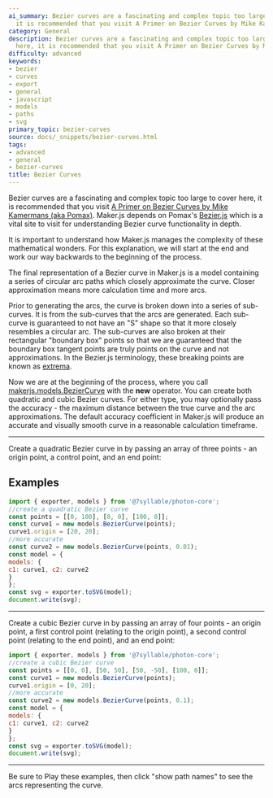 ```yaml
---
ai_summary: Bezier curves are a fascinating and complex topic too large to cover here,
  it is recommended that you visit A Primer on Bezier Curves by Mike Kamer...
category: General
description: Bezier curves are a fascinating and complex topic too large to cover
  here, it is recommended that you visit A Primer on Bezier Curves by Mike Kamer...
difficulty: advanced
keywords:
- bezier
- curves
- export
- general
- javascript
- models
- paths
- svg
primary_topic: bezier-curves
source: docs/_snippets/bezier-curves.html
tags:
- advanced
- general
- bezier-curves
title: Bezier Curves
---
```

Bezier curves are a fascinating and complex topic too large to cover here, it is recommended that you visit [A Primer on Bezier Curves by Mike Kamermans (aka Pomax)](//pomax.github.io/bezierinfo/index.md).
Maker.js depends on Pomax's [Bezier.js](//pomax.github.io/bezierjs/index.md) which is a vital site to visit for understanding Bezier curve functionality in depth.

It is important to understand how Maker.js manages the complexity of these mathematical wonders. For this explanation, we will start at the end and work our way backwards to the beginning of the process.

The final representation of a Bezier curve in Maker.js is a model containing a series of circular arc paths which closely approximate the curve.
Closer approximation means more calculation time and more arcs.

Prior to generating the arcs, the curve is broken down into a series of sub-curves. It is from the sub-curves that the arcs are generated. Each sub-curve is guaranteed to not have an "S" shape so that it more closely resembles a circular arc.
The sub-curves are also broken at their rectangular "boundary box" points so that we are guaranteed that the boundary box tangent points are truly points on the curve and not approximations.
In the Bezier.js terminology, these breaking points are known as [extrema](//pomax.github.io/bezierjs/index.md#extrema).

Now we are at the beginning of the process, where you call [makerjs.models.BezierCurve](/docs/api/classes/makerjs.models.beziercurve.md#content) with the **new** operator.
You can create both quadratic and cubic Bezier curves. For either type, you may optionally pass the accuracy - the maximum distance between the true curve and the arc approximations.
The default accuracy coefficient in Maker.js will produce an accurate and visually smooth curve in a reasonable calculation timeframe.

---

Create a quadratic Bezier curve in by passing an array of three points - an origin point, a control point, and an end point:


## Examples

```javascript
import { exporter, models } from '@7syllable/photon-core';
//create a quadratic Bezier curve
const points = [[0, 100], [0, 0], [100, 0]];
const curve1 = new models.BezierCurve(points);
curve1.origin = [20, 20];
//more accurate
const curve2 = new models.BezierCurve(points, 0.01);
const model = {
models: {
c1: curve1, c2: curve2
}
};
const svg = exporter.toSVG(model);
document.write(svg);
```


---

Create a cubic Bezier curve in by passing an array of four points - an origin point, a first control point (relating to the origin point), a second control point (relating to the end point), and an end point:

```javascript
import { exporter, models } from '@7syllable/photon-core';
//create a cubic Bezier curve
const points = [[0, 0], [50, 50], [50, -50], [100, 0]];
const curve1 = new models.BezierCurve(points);
curve1.origin = [0, 20];
//more accurate
const curve2 = new models.BezierCurve(points, 0.1);
const model = {
models: {
c1: curve1, c2: curve2
}
};
const svg = exporter.toSVG(model);
document.write(svg);
```


---

Be sure to Play these examples, then click "show path names" to see the arcs representing the curve.
